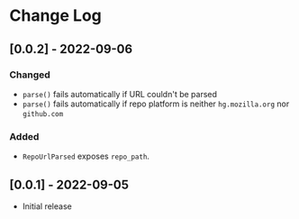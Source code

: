 # Change Log

## [0.0.2] - 2022-09-06

### Changed

- `parse()` fails automatically if URL couldn't be parsed
- `parse()` fails automatically if repo platform is neither `hg.mozilla.org` nor `github.com`


### Added

- `RepoUrlParsed` exposes `repo_path`.


## [0.0.1] - 2022-09-05

- Initial release
